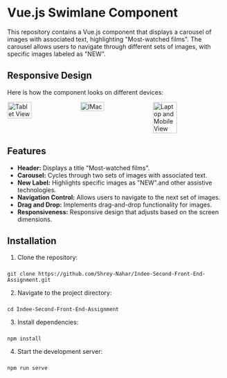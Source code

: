# Vue.js Swimlane Component
This repository contains a Vue.js component that displays a carousel of images with associated text, highlighting "Most-watched films". The carousel allows users to navigate through different sets of images, with specific images labeled as "NEW".

## Responsive Design

Here is how the component looks on different devices:

<div style="display: flex; justify-content: space-around;">
  <img src="https://drive.google.com/uc?export=view&id=1JMjvUbxbQ4ZJ2TRtFe7oL68KMtmeJ7Wf" alt="Tablet View" style="width: 33%;">
  <img src="https://drive.google.com/uc?export=view&id=1yafgDZLdUm4CfR-LG3XN8M-_a37iCWXm" alt="IMac" style="width: 33%;">
  <img src="https://drive.google.com/uc?export=view&id=1Ysb74vspQMFsu8I-evTWVrQ7pK6IoGwu" alt="Laptop and Mobile View" style="width: 33%;">
</div>

## Features
- **Header:** Displays a title "Most-watched films".
- **Carousel:** Cycles through two sets of images with associated text.
- **New Label:** Highlights specific images as "NEW".and other assistive technologies.
- **Navigation Control:** Allows users to navigate to the next set of images.
- **Drag and Drop:** Implements drag-and-drop functionality for images.
- **Responsiveness:** Responsive design that adjusts based on the screen dimensions.
  
## Installation
1. Clone the repository:
###
```
git clone https://github.com/Shrey-Nahar/Indee-Second-Front-End-Assignment.git
```
2. Navigate to the project directory:
###
```
cd Indee-Second-Front-End-Assignment
```
3. Install dependencies:
###
```
npm install
```
4. Start the development server:
###
```
npm run serve
```

